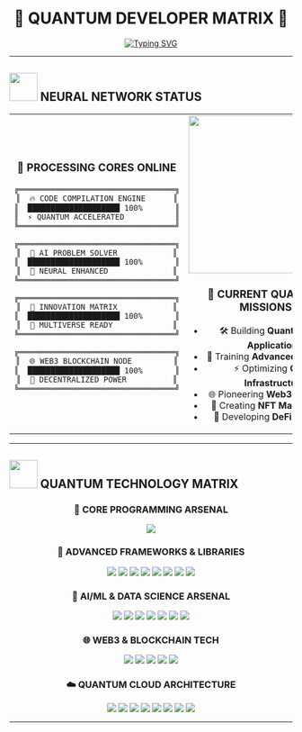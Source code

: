# <div align="center">🌟 **QUANTUM DEVELOPER MATRIX** 🌟</div>


<div align="center">
  
[![Typing SVG](https://readme-typing-svg.herokuapp.com?font=Orbitron&weight=900&size=30&pause=1000&color=00F5FF&center=true&vCenter=true&width=800&height=60&lines=NEURAL+NETWORK+ACTIVATED+%E2%9A%A1;FULL+STACK+DEVELOPER+%F0%9F%92%BB;QUANTUM+CODE+ARCHITECT+%F0%9F%8C%8C;SOFTWARE+ENGINEER+%F0%9F%9A%80;AI+%26+WEB3+PIONEER+%F0%9F%A4%96;BACKEND+%26+FRONTEND+EXPERT+%E2%9A%A1)](https://git.io/typing-svg)

</div>

---

## <img src="https://user-images.githubusercontent.com/74038190/212284087-bbe7e430-757e-4901-90bf-4cd2ce3e1852.gif" width="50"> **NEURAL NETWORK STATUS**

<div align="center">

<table style="border: none;">
<tr>
<td width="50%" align="center" style="border: none;">

### 🧠 **PROCESSING CORES ONLINE**

```ascii
╔══════════════════════════════════╗
║  🔥 CODE COMPILATION ENGINE      ║
║  ████████████████████ 100%       ║
║  ⚡ QUANTUM ACCELERATED           ║
╚══════════════════════════════════╝

╔══════════════════════════════════╗
║  🎯 AI PROBLEM SOLVER            ║
║  ████████████████████ 100%       ║
║  🤖 NEURAL ENHANCED              ║
╚══════════════════════════════════╝

╔══════════════════════════════════╗
║  🚀 INNOVATION MATRIX            ║
║  ████████████████████ 100%       ║
║  🌌 MULTIVERSE READY             ║
╚══════════════════════════════════╝

╔══════════════════════════════════╗
║  🌐 WEB3 BLOCKCHAIN NODE         ║
║  ████████████████████ 100%       ║
║  💎 DECENTRALIZED POWER          ║
╚══════════════════════════════════╝
```

</td>
<td width="50%" align="center" style="border: none;">

<img src="https://user-images.githubusercontent.com/74038190/212741999-016fddbd-617a-4448-8042-0ecf907aea25.gif" width="280">

### **🎯 CURRENT QUANTUM MISSIONS:**
- 🛠️ Building **Quantum Web Applications**
- 🤖 Training **Advanced AI Models** 
- ⚡ Optimizing **Cloud Infrastructure**
- 🌐 Pioneering **Web3 Revolution**
- 💎 Creating **NFT Marketplaces**
- 🔐 Developing **DeFi Protocols**

</td>
</tr>
</table>

</div>

---

## <img src="https://user-images.githubusercontent.com/74038190/212284158-e840e285-664b-44d7-b79b-e264b5e54825.gif" width="50"> **QUANTUM TECHNOLOGY MATRIX**

<div align="center">

### 🔮 **CORE PROGRAMMING ARSENAL**
<img src="https://skillicons.dev/icons?i=cpp,python,c,js,ts,php,java,go,rust,dart,react,vue,angular,nodejs,nextjs,express,nestjs,django,spring,laravel,mysql,mongodb,postgresql,redis,firebase,supabase,aws,gcp,azure,docker,git,github,gitlab,vscode,linux&perline=12&theme=dark" />

### 🌊 **ADVANCED FRAMEWORKS & LIBRARIES**
<p>
  <img src="https://img.shields.io/badge/Next.js-000000?style=for-the-badge&logo=next.js&logoColor=white&labelColor=000000&color=667eea" />
  <img src="https://img.shields.io/badge/React-61DAFB?style=for-the-badge&logo=react&logoColor=black&labelColor=61DAFB&color=4facfe" />
  <img src="https://img.shields.io/badge/Vue.js-4FC08D?style=for-the-badge&logo=vue.js&logoColor=white&labelColor=4FC08D&color=764ba2" />
  <img src="https://img.shields.io/badge/Angular-DD0031?style=for-the-badge&logo=angular&logoColor=white&labelColor=DD0031&color=f093fb" />
  <img src="https://img.shields.io/badge/Vite-646CFF?style=for-the-badge&logo=vite&logoColor=white&labelColor=646CFF&color=4facfe" />
  <img src="https://img.shields.io/badge/Express.js-000000?style=for-the-badge&logo=express&logoColor=white&labelColor=000000&color=764ba2" />
  <img src="https://img.shields.io/badge/Node.js-339933?style=for-the-badge&logo=node.js&logoColor=white&labelColor=339933&color=f093fb" />
  <img src="https://img.shields.io/badge/Three.js-000000?style=for-the-badge&logo=three.js&logoColor=white&labelColor=000000&color=667eea" />
</p>

### 🤖 **AI/ML & DATA SCIENCE ARSENAL**
<p>
  <img src="https://img.shields.io/badge/TensorFlow-FF6F00?style=for-the-badge&logo=tensorflow&logoColor=white&labelColor=FF6F00&color=667eea" />
  <img src="https://img.shields.io/badge/PyTorch-EE4C2C?style=for-the-badge&logo=pytorch&logoColor=white&labelColor=EE4C2C&color=4facfe" />
  <img src="https://img.shields.io/badge/Scikit--learn-F7931E?style=for-the-badge&logo=scikit-learn&logoColor=white&labelColor=F7931E&color=764ba2" />
  <img src="https://img.shields.io/badge/Pandas-150458?style=for-the-badge&logo=pandas&logoColor=white&labelColor=150458&color=00f2fe" />
  <img src="https://img.shields.io/badge/NumPy-013243?style=for-the-badge&logo=numpy&logoColor=white&labelColor=013243&color=667eea" />
  <img src="https://img.shields.io/badge/OpenAI-412991?style=for-the-badge&logo=openai&logoColor=white&labelColor=412991&color=f093fb" />
  <img src="https://img.shields.io/badge/MLflow-0194E2?style=for-the-badge&logo=mlflow&logoColor=white&labelColor=0194E2&color=4facfe" />
</p>

### 🌐 **WEB3 & BLOCKCHAIN TECH**
<p>
  <img src="https://img.shields.io/badge/Ethereum-3C3C3D?style=for-the-badge&logo=ethereum&logoColor=white&labelColor=3C3C3D&color=667eea" />
  <img src="https://img.shields.io/badge/Solidity-363636?style=for-the-badge&logo=solidity&logoColor=white&labelColor=363636&color=4facfe" />
  <img src="https://img.shields.io/badge/Web3.js-F16822?style=for-the-badge&logo=web3.js&logoColor=white&labelColor=F16822&color=764ba2" />
  <img src="https://img.shields.io/badge/Polygon-8247E5?style=for-the-badge&logo=polygon&logoColor=white&labelColor=8247E5&color=f093fb" />
  <img src="https://img.shields.io/badge/IPFS-65C2CB?style=for-the-badge&logo=ipfs&logoColor=white&labelColor=65C2CB&color=00f2fe" />
</p>

### ☁️ **QUANTUM CLOUD ARCHITECTURE**
<p>
  <img src="https://img.shields.io/badge/AWS-FF9900?style=for-the-badge&logo=amazon-aws&logoColor=white&labelColor=FF9900&color=764ba2" />
  <img src="https://img.shields.io/badge/Google_Cloud-4285F4?style=for-the-badge&logo=google-cloud&logoColor=white&labelColor=4285F4&color=667eea" />
  <img src="https://img.shields.io/badge/Microsoft_Azure-0078D4?style=for-the-badge&logo=microsoft-azure&logoColor=white&labelColor=0078D4&color=4facfe" />
  <img src="https://img.shields.io/badge/Docker-2496ED?style=for-the-badge&logo=docker&logoColor=white&labelColor=2496ED&color=f093fb" />
  <img src="https://img.shields.io/badge/Kubernetes-326CE5?style=for-the-badge&logo=kubernetes&logoColor=white&labelColor=326CE5&color=00f2fe" />
  <img src="https://img.shields.io/badge/Vercel-000000?style=for-the-badge&logo=vercel&logoColor=white&labelColor=000000&color=f093fb" />
  <img src="https://img.shields.io/badge/Netlify-00C7B7?style=for-the-badge&logo=netlify&logoColor=white&labelColor=00C7B7&color=667eea" />
  <img src="https://img.shields.io/badge/Render-46E3B7?style=for-the-badge&logo=render&logoColor=white&labelColor=46E3B7&color=00f2fe" />
</p>

</div>

---






</div>
